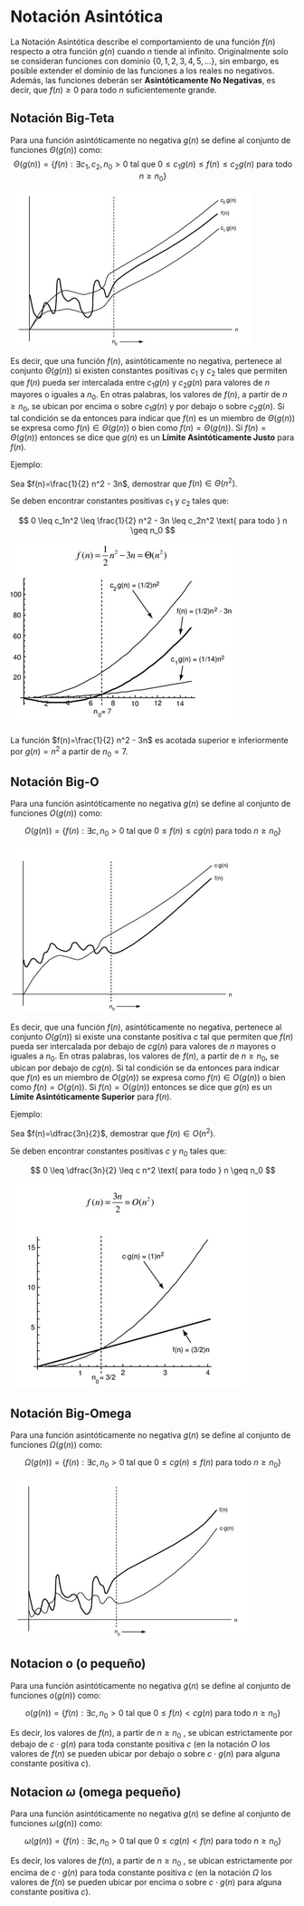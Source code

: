 # Notación Asintótica

La Notación Asintótica describe el comportamiento de una función $f(n)$ respecto a otra función $g(n)$ cuando $n$ tiende al infinito. Originalmente solo se consideran funciones con dominio $\{0, 1, 2, 3, 4, 5, ...\}$, sin embargo, es posible extender el dominio de las funciones a los reales no negativos. Además, las funciones deberán ser **Asintóticamente No Negativas**, es decir, que $f(n) ≥ 0$ para todo $n$ suficientemente grande.

## Notación Big-Teta

Para una función asintóticamente no negativa $g(n)$ se define al conjunto de funciones $\Theta(g(n))$ como:
$$\Theta(g(n)) = \{f(n) : \exists c_1, c_2, n_0 > 0 \text{ tal que } 0 \leq c_1g(n) \leq f(n) \leq c_2g(n) \text{ para todo } n \geq n_0\}$$

![](imagenes/figura0.jpeg)

Es decir, que una función $f(n)$, asintóticamente no negativa, pertenece al conjunto $\Theta (g(n))$ si existen constantes positivas $c_1$ y $c_2$ tales que permiten que $f(n)$ pueda ser intercalada entre $c_1g(n)$ y $c_2g(n)$ para valores de $n$ mayores o iguales a $n_0$. En otras palabras, los valores de $f(n)$, a partir de $n \geq n_0$, se ubican por encima o sobre $c_1g(n)$ y por debajo o sobre $c_2g(n)$. Si tal condición se da entonces para indicar que $f(n)$ es un miembro de $\Theta (g(n))$ se expresa como $f(n) \in \Theta (g(n))$ o bien como $f(n) = \Theta (g(n))$. Si $f(n) = \Theta (g(n))$ entonces se dice que $g(n)$ es un **Límite Asintóticamente Justo** para $f(n)$.

Ejemplo:

Sea $f(n)=\frac{1}{2} n^2 - 3n$, demostrar que $f(n) \in \Theta(n^2)$.

Se deben encontrar constantes positivas $c_1$ y $c_2$ tales que:

$$ 0 \leq c_1n^2 \leq \frac{1}{2} n^2 - 3n \leq c_2n^2 \text{ para todo } n \geq n_0 $$

![](imagenes/figura1.jpeg)

La función  $f(n)=\frac{1}{2} n^2 - 3n$ es acotada superior e inferiormente por $g(n) = n^2$ a partir de $n_0 = 7$.

## Notación Big-O

Para una función asintóticamente no negativa $g(n)$ se define al conjunto de funciones $O(g(n))$ como:

$$O(g(n)) = \{f(n) : \exists c, n_0 > 0 \text{ tal que } 0 \leq f(n) \leq cg(n) \text{ para todo } n \geq n_0\}$$

![](imagenes/figura2.jpeg)

Es decir, que una función $f(n)$, asintóticamente no negativa, pertenece al conjunto $O (g(n))$ si existe una constante positiva $c$ tal que permiten que $f(n)$ pueda ser intercalada por debajo de $cg(n)$ para valores de $n$ mayores o iguales a $n_0$. En otras palabras, los valores de $f(n)$, a partir de $n \geq n_0$, se ubican por debajo de $cg(n)$. Si tal condición se da entonces para indicar que $f(n)$ es un miembro de $O (g(n))$ se expresa como $f(n) \in O (g(n))$ o bien como $f(n) = O (g(n))$. Si $f(n) = O (g(n))$ entonces se dice que $g(n)$ es un **Límite Asintóticamente Superior** para $f(n)$.

Ejemplo:

Sea $f(n)=\dfrac{3n}{2}$, demostrar que $f(n) \in O(n^2)$.

Se deben encontrar constantes positivas $c$ y $n_0$ tales que:

$$ 0 \leq \dfrac{3n}{2} \leq c n^2 \text{ para todo } n \geq n_0 $$

![](imagenes/figura3.jpeg)

## Notación Big-Omega

Para una función asintóticamente no negativa $g(n)$ se define al conjunto de funciones $\Omega(g(n))$ como:

$$\Omega(g(n)) = \{f(n) : \exists c, n_0 > 0 \text{ tal que } 0 \leq cg(n) \leq f(n) \text{ para todo } n \geq n_0\}$$

![](imagenes/figura4.jpeg)

## Notacion o (o pequeño)

Para una función asintóticamente no negativa $g(n)$ se define al conjunto de funciones $o(g(n))$ como:

$$o(g(n)) = \{f(n) : \exists c, n_0 > 0 \text{ tal que } 0 \leq f(n) < cg(n) \text{ para todo } n \geq n_0\}$$

Es decir, los valores de $f(n)$, a partir de $n \geq n_0$ , se ubican estrictamente por debajo de $c \cdot g(n)$ para toda constante positiva $c$ (en la notación $O$ los valores de $f(n)$ se pueden ubicar por debajo o sobre $c \cdot g(n)$ para alguna constante positiva $c$).

## Notacion $\omega$ (omega pequeño)

Para una función asintóticamente no negativa $g(n)$ se define al conjunto de funciones $\omega(g(n))$ como:

$$\omega(g(n)) = \{f(n) : \exists c, n_0 > 0 \text{ tal que } 0 \leq cg(n) < f(n) \text{ para todo } n \geq n_0\}$$

Es decir, los valores de $f(n)$, a partir de $n \geq n_0$ , se ubican estrictamente por encima de $c \cdot g(n)$ para toda constante positiva $c$ (en la notación $\Omega$ los valores de $f(n)$ se pueden ubicar por encima o sobre $c \cdot g(n)$ para alguna constante positiva $c$).

